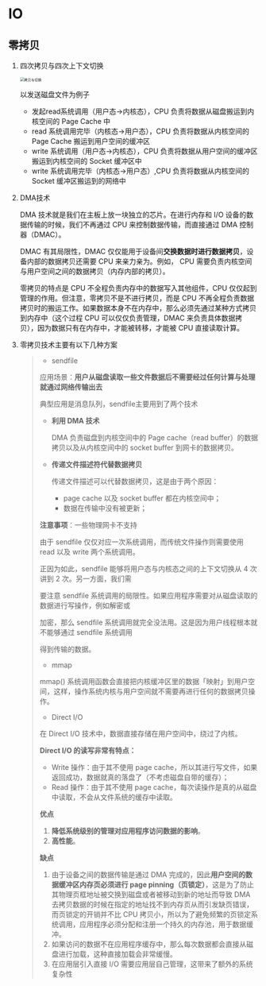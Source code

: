 # IO

## 零拷贝

1. 四次拷贝与四次上下文切换

   <img src="https://s2.loli.net/2022/03/26/a2xDh1ZyvrHOIcM.png" alt="拷贝与切换" style="zoom:50%;" />

   以发送磁盘文件为例子

   - 发起read系统调用（用户态->内核态），CPU 负责将数据从磁盘搬运到内核空间的 Page Cache 中
   - read 系统调用完毕（内核态->用户态），CPU 负责将数据从内核空间的 Page Cache 搬运到用户空间的缓冲区
   - write 系统调用（用户态->内核态），CPU 负责将数据从用户空间的缓冲区搬运到内核空间的 Socket 缓冲区中
   - write 系统调用完毕（内核态->用户态）,CPU 负责将数据从内核空间的 Socket 缓冲区搬运到的网络中

2. DMA技术

   DMA 技术就是我们在主板上放一块独立的芯片。在进行内存和 I/O 设备的数据传输的时候，我们不再通过 CPU 来控制数据传输，而直接通过 DMA 控制器（DMAC）。 

   DMAC 有其局限性，DMAC 仅仅能用于设备间**交换数据时进行数据拷贝**，设备内部的数据拷贝还需要 CPU 来亲力亲为。例如， CPU 需要负责内核空间与用户空间之间的数据拷贝（内存内部的拷贝）。

   零拷贝的特点是 CPU 不全程负责内存中的数据写入其他组件，CPU 仅仅起到管理的作用。但注意，零拷贝不是不进行拷贝，而是 CPU 不再全程负责数据拷贝时的搬运工作。如果数据本身不在内存中，那么必须先通过某种方式拷贝到内存中（这个过程 CPU 可以仅仅负责管理，DMAC 来负责具体数据拷贝），因为数据只有在内存中，才能被转移，才能被 CPU 直接读取计算。

3. 零拷贝技术主要有以下几种方案

   >- sendfile
   >
   >  应用场景：**用户从磁盘读取一些文件数据后不需要经过任何计算与处理就通过网络传输出去**
   >
   >  典型应用是消息队列，sendfile主要用到了两个技术
   >
   >  - **利用 DMA 技术**
   >
   >    DMA 负责磁盘到内核空间中的 Page cache（read buffer）的数据拷贝以及从内核空间中的 socket buffer 到网卡的数据拷贝。
   >
   >  - **传递文件描述符代替数据拷贝**
   >
   >    传递文件描述可以代替数据拷贝，这是由于两个原因：
   >
   >    - page cache 以及 socket buffer 都在内核空间中；
   >    - 数据在传输中没有被更新；
   >
   >  **注意事项**：一些物理网卡不支持
   >
   >  由于 sendfile 仅仅对应一次系统调用，而传统文件操作则需要使用 read 以及 write 两个系统调用。
   >
   >  正因为如此，sendfile 能够将用户态与内核态之间的上下文切换从 4 次讲到 2 次。另一方面，我们需
   >
   >  要注意 sendfile 系统调用的局限性。如果应用程序需要对从磁盘读取的数据进行写操作，例如解密或
   >
   >  加密，那么 sendfile 系统调用就完全没法用。这是因为用户线程根本就不能够通过 sendfile 系统调用
   >
   >  得到传输的数据。
   >
   >- mmap
   >
   >  mmap() 系统调用函数会直接把内核缓冲区里的数据「映射」到用户空间，这样，操作系统内核与用户空间就不需要再进行任何的数据拷贝操作。
   >
   >- Direct I/O
   >
   >  在 Direct I/O 技术中，数据直接存储在用户空间中，绕过了内核。
   >
   >  **Direct I/O 的读写非常有特点：**
   >
   >  - Write 操作：由于其不使用 page cache，所以其进行写文件，如果返回成功，数据就真的落盘了（不考虑磁盘自带的缓存）；
   >  - Read 操作：由于其不使用 page cache，每次读操作是真的从磁盘中读取，不会从文件系统的缓存中读取。
   >
   >  **优点**
   >
   >  1. **降低系统级别的管理对应用程序访问数据的影响**。
   >  2. **高性能**。
   >
   >  **缺点**
   >
   >  1. 由于设备之间的数据传输是通过 DMA 完成的，因此**用户空间的数据缓冲区内存页必须进行 page pinning（页锁定）**，这是为了防止其物理页框地址被交换到磁盘或者被移动到新的地址而导致 DMA 去拷贝数据的时候在指定的地址找不到内存页从而引发缺页错误，而页锁定的开销并不比 CPU 拷贝小，所以为了避免频繁的页锁定系统调用，应用程序必须分配和注册一个持久的内存池，用于数据缓冲。
   >  2. 如果访问的数据不在应用程序缓存中，那么每次数据都会直接从磁盘进行加载，这种直接加载会非常缓慢。
   >  3. 在应用层引入直接 I/O 需要应用层自己管理，这带来了额外的系统复杂性

   

   

   

     

